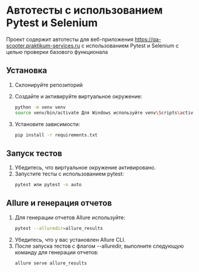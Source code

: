 # Автотесты с использованием Pytest и Selenium

Проект содержит автотесты для веб-приложения https://qa-scooter.praktikum-services.ru
с использованием Pytest и Selenium с целью проверки базового функционала 

## Установка

1. Склонируйте репозиторий

2. Создайте и активируйте виртуальное окружение:
   ```bash
   python -m venv venv
   source venv/bin/activate Для Windows используйте venv\Scripts\activate

3. Установите зависимости:
   ```bash
   pip install -r requirements.txt

## Запуск тестов

1. Убедитесь, что виртуальное окружение активировано.
2. Запустите тесты с использованием pytest:
   ```bash
   pytest или pytest -n auto

## Allure и генерация отчетов

1. Для генерации отчетов Allure используйте:
   ```bash
   pytest --alluredir=allure_results
2. Убедитесь, что у вас установлен Allure CLI.
3. После запуска тестов с флагом --alluredir, выполните следующую команду для генерации отчетов:
   ```bash
   allure serve allure_results


